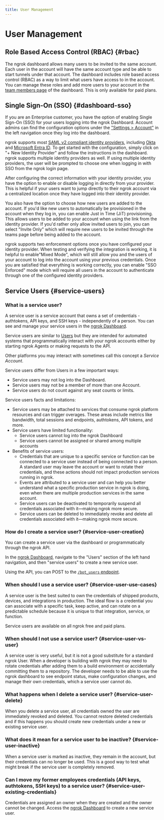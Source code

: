 ```yaml
---
title: User Management
---
```


# User Management

## Role Based Access Control (RBAC) {#rbac}

The ngrok dashboard allows many users to be invited to the same account. Each user in the account will have the same account type and be able to start tunnels under that account. The dashboard includes role based access control (RBAC) as a way to limit what users have access to in the account. You can manage these roles and add more users to your account in the [team members page](https://dashboard.ngrok.com/users/team-members) of the dashboard. This is only available for paid plans.

## Single Sign-On (SSO) {#dashboard-sso}

If you are an Enterprise customer, you have the option of enabling Single Sign-On (SSO) for your users logging into the ngrok Dashboard. Account admins can find the configuration options under the ["Settings > Account"](https://dashboard.ngrok.com/settings) in the left navigation once they log into the dashboard.

ngrok supports most [SAML v2 compliant identity providers](https://en.wikipedia.org/wiki/SAML-based_products_and_services), including [Okta](https://help.okta.com/oie/en-us/Content/Topics/Apps/apps-about-saml.htm) and [Microsoft Entra ID](https://learn.microsoft.com/en-us/entra/architecture/auth-saml). To get started with the configuration, simply click on "+ New Identity Provider" and follow the instructions in the dashboard. ngrok supports multiple identity providers as well. If using multiple identity providers, the user will be prompted to choose one when logging in with SSO from the ngrok login page.

After configuring the correct information with your identity provider, you have the option to enable or disable logging in directly from your provider. This is helpful if your users want to jump directly to their ngrok account via a centralized location once they have logged into their identity provider.

You also have the option to choose how new users are added to the account. If you'd like new users to automatically be provisioned in the account when they log in, you can enable Just in Time (JiT) provisioning. This allows users to be added to your account when using the link from the identity provider. If you'd rather only allow invited users to join, you can select "Invite Only" which will require new users to be invited through the teams page before being added to the account.

ngrok supports two enforcement options once you have configured your identity provider. When testing and verifying the integration is working, it is helpful to enable"Mixed Mode", which will still allow you and the users of your account to log into the account using your previous credentials. Once you are satisfied that everything is working correctly, you can enable "SSO Enforced" mode which will require all users in the account to authenticate through one of the configured identity providers.

## Service Users {#service-users}

### What is a service user?

A service user is a service account that owns a set of credentials - authtokens, API keys, and SSH keys - independently of a person. You can see and manage your service users in the [ngrok Dashboard](https://dashboard.ngrok.com/users/bots).

Service users are similar to [Users](/iam/users/) but they are intended for automated
systems that programmatically interact with your ngrok accounts either by
starting ngrok Agents or making requests to the API.

Other platforms you may interact with sometimes call this concept a _Service
Account_.

Service users differ from Users in a few important ways:

- Service users may not log into the Dashboard.
- Service users may not be a member of more than one Account.
- Service users do not count against any seat counts or limits.

Service users facts and limitations:

- Service users may be attached to services that consume ngrok platform resources and can trigger overages. These areas include metrics like bandwidth, total sessions and endpoints, authtokens, API tokens, and more.
- Service users have limited functionality:
  - Service users cannot log into the ngrok Dashboard
  - Service users cannot be assigned or shared among multiple accounts
- Benefits of service users:
  - Credentials that are unique to a specific service or function can be connected to a service user instead of being connected to a person. A standard user may leave the account or want to rotate their credentials, and these actions should not impact production services running in ngrok.
  - Events are attributed to a service user and can help you better understand what a specific production service in ngrok is doing, even when there are multiple production services in the same account.
  - Service users can be deactivated to temporarily suspend all credentials associated with it—making ngrok more secure.
  - Service users can be deleted to immediately revoke and delete all credentials associated with it—making ngrok more secure.

### How do I create a service user? {#service-user-creation}

You can create a service user via the dashboard or programmatically through the ngrok API.

In the [ngrok Dashboard](https://dashboard.ngrok.com/users/bots), navigate to the "Users" section of the left hand navigation, and then "service users" to create a new service user.

Using the API, you can POST to the [`/bot_users` endpoint](/api/resources/bot-users/).

### When should I use a service user? {#service-user-use-cases}

A service user is the best suited to own the credentials of shipped products, devices, and integrations in production. The ideal flow is a credential you can associate with a specific task, keep active, and can rotate on a predictable schedule because it is unique to that integration, service, or function.

Service users are available on all ngrok free and paid plans.

### When should I not use a service user? {#service-user-vs-user}

A service user is very useful, but it is not a good substitute for a standard ngrok User. When a developer is building with ngrok they may need to rotate credentials after adding them to a build environment or accidentally committing them to a repository. The developer needs to be able to use the ngrok dashboard to see endpoint status, make configuration changes, and manage their own credentials, which a service user cannot do.

### What happens when I delete a service user? {#service-user-delete}

When you delete a service user, all credentials owned the user are immediately revoked and deleted. You cannot restore deleted credentials and if this happens you should create new credentials under a new or existing service user.

### What does it mean for a service user to be inactive? {#service-user-inactive}

When a service user is marked as inactive, they remain in the account, but their credentials can no longer be used. This is a good way to test what might break if the service user is completely removed.

### Can I move my former employees credentials (API keys, authtokens, SSH keys) to a service user? {#service-user-existing-credentials}

Credentials are assigned an owner when they are created and the owner cannot be changed. Access the [ngrok Dashboard](https://dashboard.ngrok.com/users/bots) to create a new service user.
